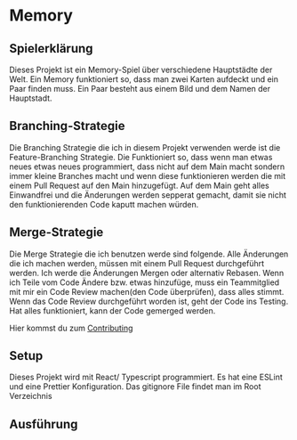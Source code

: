 # Memory

## Spielerklärung

Dieses Projekt ist ein Memory-Spiel über verschiedene Hauptstädte der Welt. Ein Memory funktioniert so, dass man zwei Karten aufdeckt und ein Paar finden muss. Ein Paar besteht aus einem Bild und dem Namen der Hauptstadt.

## Branching-Strategie

Die Branching Strategie die ich in diesem Projekt verwenden werde ist die Feature-Branching Strategie. Die Funktioniert so, dass wenn man etwas neues etwas neues programmiert, dass nicht auf dem Main macht sondern immer kleine Branches macht und wenn diese funktionieren werden die mit einem Pull Request auf den Main hinzugefügt.
Auf dem Main geht alles Einwandfrei und die Änderungen werden sepperat gemacht, damit sie nicht den funktionierenden Code kaputt machen würden.

## Merge-Strategie

Die Merge Strategie die ich benutzen werde sind folgende. Alle Änderungen die ich machen werden, müssen mit einem Pull Request durchgeführt werden. Ich werde die Änderungen Mergen oder alternativ Rebasen. Wenn ich Teile vom Code Ändere bzw. etwas hinzufüge, muss ein Teammitglied mit mir ein Code Review machen(den Code überprüfen), dass alles stimmt. Wenn das Code Review durchgeführt worden ist, geht der Code ins Testing. Hat alles funktioniert, kann der Code gemerged werden.

Hier kommst du zum [Contributing](CONTRIBUTING.md)

## Setup
Dieses Projekt wird mit React/ Typescript programmiert.
Es hat eine ESLint und eine Prettier Konfiguration.
Das gitignore File findet man im Root Verzeichnis

## Ausführung
